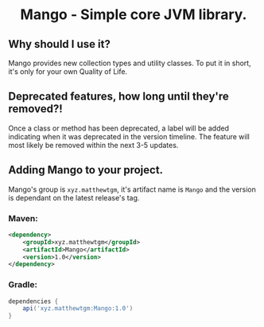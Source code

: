 <div align="center">

# Mango - Simple core JVM library.

</div>

## Why should I use it?

Mango provides new collection types and utility classes. To put it in short, it's only for your own Quality of Life.

## Deprecated features, how long until they're removed?!

Once a class or method has been deprecated, a label will be added indicating when it was deprecated in the version timeline. The feature will most likely be removed within the next 3-5 updates.

## Adding Mango to your project.
Mango's group is `xyz.matthewtgm`, it's artifact name is `Mango` and the version is dependant on the latest release's tag.

### Maven:
```xml
<dependency>
    <groupId>xyz.matthewtgm</groupId>
    <artifactId>Mango</artifactId>
    <version>1.0</version>
</dependency>
```

### Gradle:
```gradle
dependencies {
    api('xyz.matthewtgm:Mango:1.0')
}
```